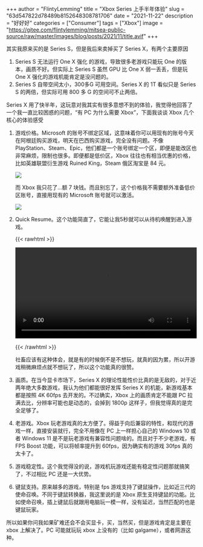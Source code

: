 +++
author = "FlintyLemming"
title = "Xbox Series 上手半年体验"
slug = "63d547822d78489b8152648308781706"
date = "2021-11-22"
description = "好好好"
categories = ["Consumer"]
tags = ["Xbox"]
image = "https://gitee.com/flintylemming/mitsea-public-source/raw/master/images/blog/posts/2021/11/title.avif"
+++

其实我原来买的是 Series S，但是我后来卖掉买了 Series X，有两个主要原因

1. Series S 无法运行 One X 强化 的游戏，导致很多老游戏只能玩 One 的版本，画质不好。但实际上 Series S 虽然 GPU 比 One X 弱一丢丢，但是玩 One X 强化的游戏机能肯定是没问题的。
2. Series S 自带空间太小，300多G 可用空间。Series X 的 1T 看似只是 Series S 的两倍，但实际可用 800 多 G 的空间可不止两倍。

Series X 用了快半年，这玩意对我其实有很多意想不到的体验，我觉得他回答了一个我一直比较困惑的问题，“有 PC 为什么需要 Xbox”，下面我谈谈 Xbox 几个核心的体验感受

1. 游戏价格。Microsoft 的账号不绑定区域，这意味着你可以用现有的账号今天在阿根廷购买游戏，明天在巴西购买游戏，完全没有问题。不像 PlayStation、Steam、Epic，他们都是一个账号绑定一个区，即便是能改区也非常麻烦，限制也很多。即便都是低价区，Xbox 往往也有相当优惠的价格，比如英雄联盟衍生游戏 Ruined King，Steam 俄区淘宝是 84 元。
    
    ![](https://gitee.com/flintylemming/mitsea-public-source/raw/master/images/blog/posts/2021/11/1.avif)
    
    而 Xbox 我只花了…额 7 块钱。而且别忘了，这个价格我不需要额外准备低价区账号，直接用现有的 Microsoft 账号就可以激活。
    
    ![](https://gitee.com/flintylemming/mitsea-public-source/raw/master/images/blog/posts/2021/11/2.avif)
    
2. Quick Resume。这个功能简直了，它能让我5秒就可以从待机唤醒到进入游戏。
    
    {{< rawhtml >}} 

    <video width=100% controls autoplay>
        <source src="https://gitee.com/flintylemming/mitsea-public-source/raw/master/images/blog/posts/2021/11/1.mov" type="video/mov">
        Your browser does not support the video tag.  
    </video>
    
    {{< /rawhtml >}}
    
    社畜应该有这种体会，就是有的时候倒不是不想玩，就真的因为累，所以开游戏稍微麻烦点就不想玩了，所以这个功能真的很赞。
    
3. 画质。在当今显卡市场下，Series X 的理论性能性价比真的是无敌的，对于近两年绝大多数游戏，我认为他们都能很好发挥 Series X 的机能，新游戏基本都是按照 4K 60fps 去开发的。不过确实，Xbox 上的画质肯定不能跟 PC 拉满去比，分辨率可能也是动态的，会掉到 1800p 这样子，但我觉得真的是完全足够了。
4. 老游戏。Xbox 玩老游戏真的太方便了。得益于向后兼容的特性，和现代的游戏一样，直接安装就行，完全不用像在 PC 上一样担心自己的 Windows 10 或者 Windows 11 是不是玩老游戏有兼容性问题啥的。而且对于不少老游戏，有 FPS Boost 功能，可以将帧率提升到 60fps，因为确实有的游戏 30fps 真的太卡了。
5. 游戏稳定性。这个我觉得没的说，游戏机玩游戏还能有稳定性问题那就搞笑了，不过相比 PC 还是一大优势。
6. 键鼠支持。原来越多的游戏，特别是 fps 游戏支持了键鼠操作，比如近三代的使命召唤。不同于键鼠转换器，我这里说的是 Xbox 原生支持键鼠的功能。比如使命召唤，插上键鼠后就跟用电脑玩一模一样，没有延迟，当然匹配的也是键鼠玩家。

所以如果你问我如果矿难还会不会买显卡，买，当然买，但是游戏肯定是主要在 xbox 上解决了。PC 可能就玩玩 xbox 上没有的（比如 galgame），或者网游这种。
